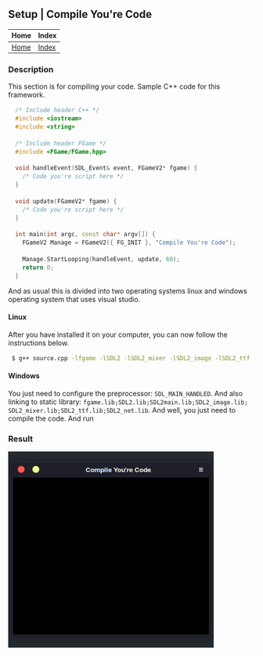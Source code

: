 ## Setup | Compile You're Code

| Home                     | Index                          |
|:-------------------------|:-------------------------------|
| [Home](../../index.html) | [Index](../documentation.html) |

### Description
This section is for compiling your code.
Sample C++ code for this framework.
```cpp
  /* Include header C++ */
  #include <iostream>
  #include <string>

  /* Include header FGame */
  #include <FGame/FGame.hpp>

  void handleEvent(SDL_Event& event, FGameV2* fgame) {
    /* Code you're script here */
  }

  void update(FGameV2* fgame) {
    /* Code you're script here */
  }

  int main(int argc, const char* argv[]) {
    FGameV2 Manage = FGameV2({ FG_INIT }, "Compile You're Code");
    
    Manage.StartLooping(handleEvent, update, 60);
    return 0;
  }
```

And as usual this is divided into two operating systems 
linux and windows operating system that uses visual studio.

#### Linux
After you have installed it on your computer, you can now follow the instructions below.
```bash
 $ g++ source.cpp -lfgame -lSDL2 -lSDL2_mixer -lSDL2_image -lSDL2_ttf -lSDL2_net -o output
```

#### Windows
You just need to configure the preprocessor: `SDL_MAIN_HANDLED`. 
And also linking to static library: `fgame.lib;SDL2.lib;SDL2main.lib;SDL2_image.lib;`
`SDL2_mixer.lib;SDL2_ttf.lib;SDL2_net.lib`.
And well, you just need to compile the code. And run

### Result
![Result](https://github.com/laferenorg/FGame/blob/version-2-development/docs/setup/assets/result.png?raw=true "Result")
